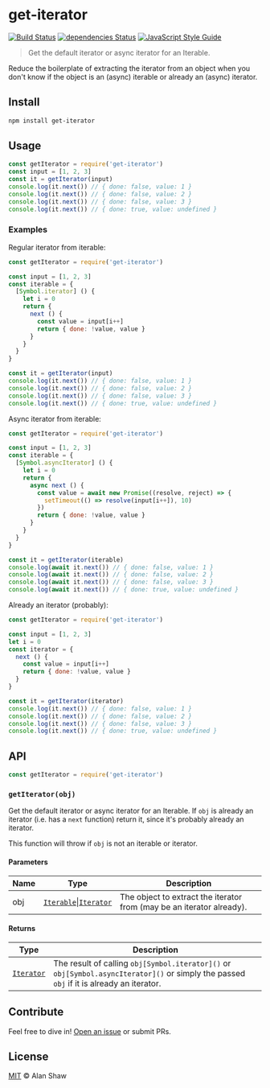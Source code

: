 # get-iterator

[![Build Status](https://travis-ci.org/alanshaw/abortable-iterator.svg?branch=master)](https://travis-ci.org/alanshaw/get-iterator) [![dependencies Status](https://david-dm.org/alanshaw/get-iterator/status.svg)](https://david-dm.org/alanshaw/abortable-iterator) [![JavaScript Style Guide](https://img.shields.io/badge/code_style-standard-brightgreen.svg)](https://standardjs.com)

> Get the default iterator or async iterator for an Iterable.

Reduce the boilerplate of extracting the iterator from an object when you don't know if the object is an (async) iterable or already an (async) iterator.

## Install

```sh
npm install get-iterator
```

## Usage

```js
const getIterator = require('get-iterator')
const input = [1, 2, 3]
const it = getIterator(input)
console.log(it.next()) // { done: false, value: 1 }
console.log(it.next()) // { done: false, value: 2 }
console.log(it.next()) // { done: false, value: 3 }
console.log(it.next()) // { done: true, value: undefined }
```

### Examples

Regular iterator from iterable:

```js
const getIterator = require('get-iterator')

const input = [1, 2, 3]
const iterable = {
  [Symbol.iterator] () {
    let i = 0
    return {
      next () {
        const value = input[i++]
        return { done: !value, value }
      }
    }
  }
}

const it = getIterator(input)
console.log(it.next()) // { done: false, value: 1 }
console.log(it.next()) // { done: false, value: 2 }
console.log(it.next()) // { done: false, value: 3 }
console.log(it.next()) // { done: true, value: undefined }
```

Async iterator from iterable:

```js
const getIterator = require('get-iterator')

const input = [1, 2, 3]
const iterable = {
  [Symbol.asyncIterator] () {
    let i = 0
    return {
      async next () {
        const value = await new Promise((resolve, reject) => {
          setTimeout(() => resolve(input[i++]), 10)
        })
        return { done: !value, value }
      }
    }
  }
}

const it = getIterator(iterable)
console.log(await it.next()) // { done: false, value: 1 }
console.log(await it.next()) // { done: false, value: 2 }
console.log(await it.next()) // { done: false, value: 3 }
console.log(await it.next()) // { done: true, value: undefined }
```

Already an iterator (probably):

```js
const getIterator = require('get-iterator')

const input = [1, 2, 3]
let i = 0
const iterator = {
  next () {
    const value = input[i++]
    return { done: !value, value }
  }
}

const it = getIterator(iterator)
console.log(it.next()) // { done: false, value: 1 }
console.log(it.next()) // { done: false, value: 2 }
console.log(it.next()) // { done: false, value: 3 }
console.log(it.next()) // { done: true, value: undefined }
```

## API

```js
const getIterator = require('get-iterator')
```

### `getIterator(obj)`

Get the default iterator or async iterator for an Iterable. If `obj` is already an iterator (i.e. has a `next` function) return it, since it's probably already an iterator.

This function will throw if `obj` is not an iterable or iterator.

#### Parameters

| Name | Type | Description |
|------|------|-------------|
| obj | [`Iterable`](https://developer.mozilla.org/en-US/docs/Web/JavaScript/Reference/Iteration_protocols#The_iterable_protocol)\|[`Iterator`](https://developer.mozilla.org/en-US/docs/Web/JavaScript/Reference/Iteration_protocols#The_iterator_protocol) | The object to extract the iterator from (may be an iterator already). |

#### Returns

| Type | Description |
|------|-------------|
| [`Iterator`](https://developer.mozilla.org/en-US/docs/Web/JavaScript/Reference/Iteration_protocols#The_iterator_protocol) | The result of calling `obj[Symbol.iterator]()` or `obj[Symbol.asyncIterator]()` or simply the passed `obj` if it is already an iterator. |

## Contribute

Feel free to dive in! [Open an issue](https://github.com/alanshaw/abortable-iterator/issues/new) or submit PRs.

## License

[MIT](https://github.com/alanshaw/get-iterator/blob/master/LICENSE) © Alan Shaw
